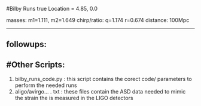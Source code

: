 #Bilby Runs
true Location = 4.85, 0.0

masses:  m1=1.111,  m2=1.649
chirp/ratio: q=1.174 r=0.674
distance:  100Mpc

------------------------------
followups:
------------------------------



#Other Scripts:
--------------
1. bilby_runs_code.py  : this script contains the corect code/
parameters to perform the needed runs
2. aligo/avirgo... . txt : these files contain the ASD data
needed to mimic the strain the is measured in the LIGO detectors






